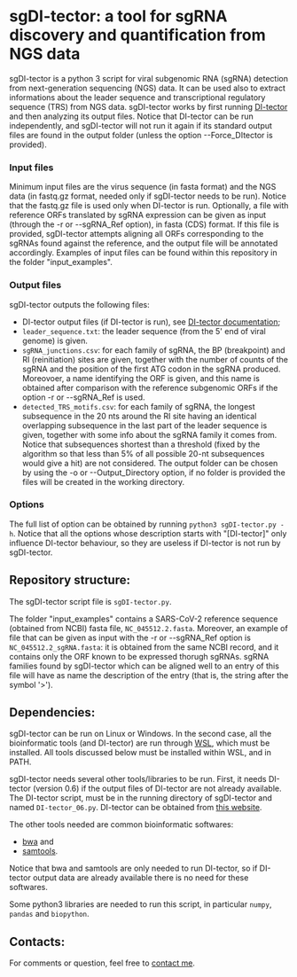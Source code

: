 # sgDI-tector: a tool for sgRNA discovery and quantification from NGS data

sgDI-tector is a python 3 script for viral subgenomic RNA (sgRNA) detection
from next-generation sequencing (NGS) data. 
It can be used also to extract informations about
the leader sequence and transcriptional regulatory sequence (TRS) from NGS data.
sgDI-tector works by first running [DI-tector](https://rnajournal.cshlp.org/content/24/10/1285) 
and then analyzing its output files. 
Notice that DI-tector can be run independently, and sgDI-tector will
not run it again if its standard output files are found in the
output folder (unless the option --Force_DItector is provided).

### Input files
Minimum input files are the virus sequence (in fasta format)
and the NGS data (in fastq.gz format, needed only if sgDI-tector needs 
to be run). Notice that the fastq.gz file is
used only when DI-tector is run. Optionally, a file with reference ORFs
translated by sgRNA expression can be given as input 
(through the -r or --sgRNA_Ref option), in fasta (CDS) format. 
If this file is provided, sgDI-tector attempts aligning
all ORFs corresponding to the sgRNAs found against the reference, and the
output file will be annotated accordingly.
Examples of input files can be found within this repository in the folder
"input_examples".

### Output files
sgDI-tector outputs the following files:
- DI-tector output files (if DI-tector is run), see 
[DI-tector documentation](https://rnajournal.cshlp.org/content/24/10/1285);
- `leader_sequence.txt`: the leader sequence (from the 5' end of viral genome)
is given. 
- `sgRNA_junctions.csv`: for each family of sgRNA, the BP (breakpoint)
and RI (reinitiation) sites are given, together with the number of counts
of the sgRNA and the position of the first ATG codon in the sgRNA produced.
Moreovoer, a name identifying the ORF is given, and this name is obtained
after comparison with the reference subgenomic ORFs if the 
option -r or --sgRNA_Ref is used.
- `detected_TRS_motifs.csv`: for each family of sgRNA, the longest subsequence
in the 20 nts around the RI site having an identical overlapping subsequence
in the last part of the leader sequence is given, together with some info
about the sgRNA family it comes from. Notice that subsequences shortest
than a threshold (fixed by the algorithm so that less than 5% of all possible
20-nt subsequences would give a hit) are not considered. 
The output folder can be chosen by using the -o or --Output_Directory 
option, if no folder is provided the files will be created in the working
directory.

### Options
The full list of option can be obtained by running 
`python3 sgDI-tector.py -h`. Notice that all the options whose description
starts with "[DI-tector]" only influence DI-tector behaviour, so they are
useless if DI-tector is not run by sgDI-tector.

## Repository structure:
The sgDI-tector script file is `sgDI-tector.py`. 

The folder "input_examples"
contains a SARS-CoV-2 reference sequence (obtained from NCBI) fasta file, 
`NC_045512.2.fasta`. Moreover, an example of file that can be given as
input with the -r or --sgRNA_Ref option is `NC_045512.2_sgRNA.fasta`: it
is obtained from the same NCBI record, and it contains only the ORF 
known to be expressed thorugh sgRNAs. sgRNA families found by sgDI-tector
which can be aligned well to an entry of this file will have as name the
description of the entry (that is, the string after the symbol '>').

## Dependencies:
sgDI-tector can be run on Linux or Windows. In the second case, all the
bioinformatic tools (and DI-tector) are run through [WSL](https://ubuntu.com/wsl), 
which must be installed. All tools discussed below must be installed
within WSL, and in PATH.

sgDI-tector needs several other tools/libraries to be run. First, it 
needs DI-tector (version 0.6) if the output files of DI-tector are not
already available. The DI-tector script, must be in the running
directory of sgDI-tector and named `DI-tector_06.py`.
DI-tector can be obtained from [this website](http://www.di-tector.cyame.eu/).

The other tools needed are common bioinformatic softwares: 
- [bwa](http://www.htslib.org/) and
- [samtools](http://www.htslib.org/).

Notice that bwa and samtools are only needed to run DI-tector, so if
DI-tector output data are already available there is no need for these
softwares.

Some python3 libraries are needed to run this script, in particular
`numpy`, `pandas` and `biopython`.

## Contacts:
For comments or question, feel free to [contact me](mailto:andrea.dgioacchino@gmail.com).
